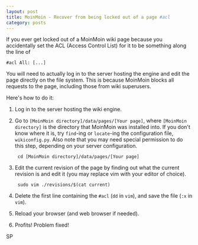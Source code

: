 ```yaml
---
layout: post
title: MoinMoin - Recover from being locked out of a page #acl
category: posts
---
```

If you ever get locked out of a MoinMoin wiki page because you accidentally set the ACL (Access Control List) for it to be something along the line of

    #acl All: [...]

You will need to actually log in to the server hosting the engine and edit the page directly on the file system. This is because MoinMoin blocks all requests to the page, including those from wiki superusers.

Here's how to do it:

1. Log in to the server hosting the wiki engine.
2. Go to `[MoinMoin directory]/data/pages/[Your page]`, where `[MoinMoin directory]` is the directory that MoinMoin was installed into. If you don't know where it is, try `find`-ing or `locate`-ing the configuration file, `wikiconfig.py`. Also note that you may need special permission to do this step, depending on your server configuration.

        cd [MoinMoin directory]/data/pages/[Your page]

3. Edit the current revision of the page by finding out what the current revision is and edit it (you may replace vim with your editor of choice).

        sudo vim ./revisions/$(cat current)

4. Delete the first line containing the `#acl` (`dd` in `vim`), and save the file (`:x` in `vim`).
5. Reload your browser (and web browser if needed).
6. Profits! Problem fixed!

SP